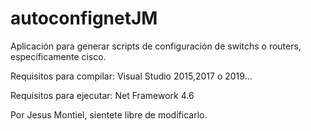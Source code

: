 # autoconfignetJM
Aplicación para generar scripts de configuración de switchs o routers, específicamente cisco.

Requisitos para compilar:
 Visual Studio 2015,2017 o 2019...

Requisitos para ejecutar:
 Net Framework 4.6


Por Jesus Montiel, sientete libre de modificarlo.
